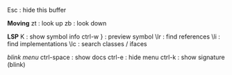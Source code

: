 
Esc        : hide this buffer

__Moving__
zt         : look up
zb         : look down

__LSP__
K          : show symbol info
ctrl-w }   : preview symbol
\lr        : find references
\li        : find implementations
\lc        : search classes / ifaces

_blink menu_
ctrl-space : show docs
ctrl-e     : hide menu
ctrl-k     : show signature (blink)

